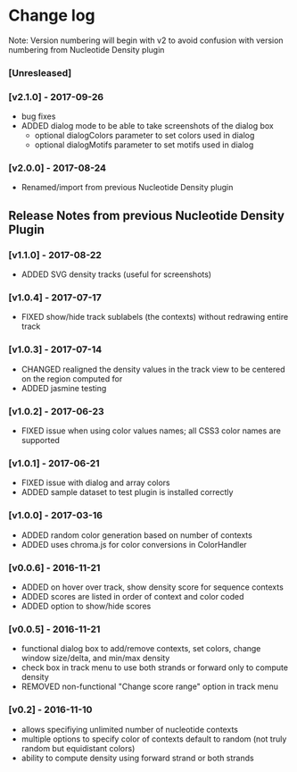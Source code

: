 # Change log
Note: Version numbering will begin with v2 to avoid confusion with version numbering from Nucleotide Density plugin

### [Unresleased]

### [v2.1.0] - 2017-09-26
- bug fixes
- ADDED dialog mode to be able to take screenshots of the dialog box
  - optional dialogColors parameter to set colors used in dialog
  - optional dialogMotifs parameter to set motifs used in dialog

### [v2.0.0] - 2017-08-24
- Renamed/import from previous Nucleotide Density plugin

## Release Notes from previous Nucleotide Density Plugin
### [v1.1.0] - 2017-08-22
- ADDED SVG density tracks (useful for screenshots)

### [v1.0.4] - 2017-07-17
- FIXED show/hide track sublabels (the contexts) without redrawing entire track

### [v1.0.3] - 2017-07-14
- CHANGED realigned the density values in the track view to be centered on the region computed for
- ADDED jasmine testing

### [v1.0.2] - 2017-06-23
- FIXED issue when using color values names; all CSS3 color names are supported

### [v1.0.1] - 2017-06-21
- FIXED issue with dialog and array colors
- ADDED sample dataset to test plugin is installed correctly

### [v1.0.0] - 2017-03-16
- ADDED random color generation based on number of contexts
- ADDED uses chroma.js for color conversions in ColorHandler

### [v0.0.6] - 2016-11-21
- ADDED on hover over track, show density score for sequence contexts
- ADDED scores are listed in order of context and color coded
- ADDED option to show/hide scores

### [v0.0.5] - 2016-11-21
- functional dialog box to add/remove contexts, set colors, change window size/delta, and min/max density
- check box in track menu to use both strands or forward only to compute density
- REMOVED non-functional "Change score range" option in track menu

### [v0.2] - 2016-11-10
- allows specifiying unlimited number of nucleotide contexts
- multiple options to specify color of contexts default to random (not truly random but equidistant colors)
- ability to compute density using forward strand or both strands